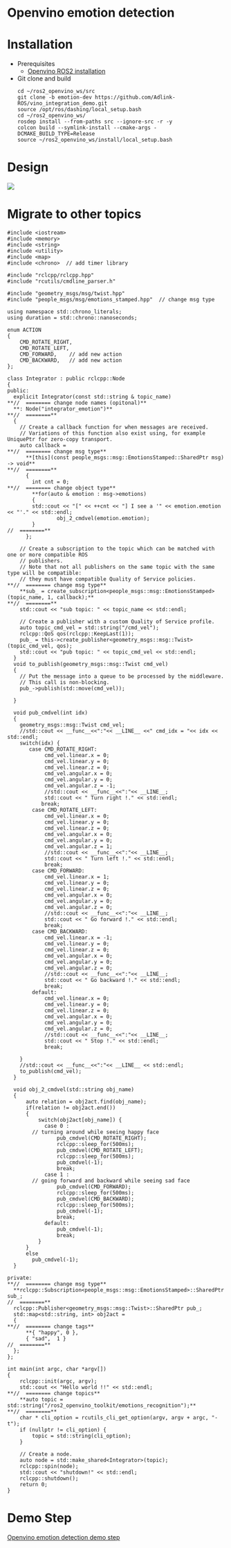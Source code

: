 
# Openvino emotion detection

# Installation

- Prerequisites
  - [Openvino ROS2 installation](https://www.notion.so/airuchen/OpenVino-Binary-Installation-031847f4688d469595cace205911a7c4)
- Git clone and build
  ```
  cd ~/ros2_openvino_ws/src
  git clone -b emotion-dev https://github.com/Adlink-ROS/vino_integration_demo.git
  source /opt/ros/dashing/local_setup.bash
  cd ~/ros2_openvino_ws/
  rosdep install --from-paths src --ignore-src -r -y
  colcon build --symlink-install --cmake-args -DCMAKE_BUILD_TYPE=Release
  source ~/ros2_openvino_ws/install/local_setup.bash
  ```
# Design

![](doc/flow.png)

# Migrate to other topics

    #include <iostream>
    #include <memory>
    #include <string>
    #include <utility>
    #include <map>
    #include <chrono>  // add timer library
    
    #include "rclcpp/rclcpp.hpp"
    #include "rcutils/cmdline_parser.h"
    
    #include "geometry_msgs/msg/twist.hpp"
    #include "people_msgs/msg/emotions_stamped.hpp"  // change msg type
    
    using namespace std::chrono_literals;
    using duration = std::chrono::nanoseconds;
    
    enum ACTION
    {
        CMD_ROTATE_RIGHT,
        CMD_ROTATE_LEFT,
        CMD_FORWARD,    // add new action
        CMD_BACKWARD,   // add new action
    };
    
    class Integrator : public rclcpp::Node
    {
    public:
      explicit Integrator(const std::string & topic_name)
    **//  ======== change node names (opitonal)**
      **: Node("integrator_emotion")**
    **//  ========**
      {
        // Create a callback function for when messages are received.
        // Variations of this function also exist using, for example UniquePtr for zero-copy transport.
        auto callback =
    **//  ======== change msg type**
          **[this](const people_msgs::msg::EmotionsStamped::SharedPtr msg) -> void**
    **//  ========** 
          {
    	    int cnt = 0;
    **//  ======== change object type**
    	    **for(auto & emotion : msg->emotions)
    	    {
    		std::cout << "[" << ++cnt << "] I see a '" << emotion.emotion << "'." << std::endl;
                    obj_2_cmdvel(emotion.emotion);
    	    }
    //  ========** 
          };
    
        // Create a subscription to the topic which can be matched with one or more compatible ROS
        // publishers.
        // Note that not all publishers on the same topic with the same type will be compatible:
        // they must have compatible Quality of Service policies.
    **//  ======== change msg type**
        **sub_ = create_subscription<people_msgs::msg::EmotionsStamped>(topic_name, 1, callback);**
    **//  ========**
        std::cout << "sub topic: " << topic_name << std::endl;
    
        // Create a publisher with a custom Quality of Service profile.
        auto topic_cmd_vel = std::string("/cmd_vel");
        rclcpp::QoS qos(rclcpp::KeepLast(1));
        pub_ = this->create_publisher<geometry_msgs::msg::Twist>(topic_cmd_vel, qos);
        std::cout << "pub topic: " << topic_cmd_vel << std::endl;
      }
      void to_publish(geometry_msgs::msg::Twist cmd_vel)
      {
        // Put the message into a queue to be processed by the middleware.
        // This call is non-blocking.
        pub_->publish(std::move(cmd_vel));
    
      }
    
      void pub_cmdvel(int idx)
      {
        geometry_msgs::msg::Twist cmd_vel;
        //std::cout << __func__<<":"<< __LINE__ <<" cmd_idx = "<< idx << std::endl;
        switch(idx) {
           case CMD_ROTATE_RIGHT:
                cmd_vel.linear.x = 0;
                cmd_vel.linear.y = 0;
                cmd_vel.linear.z = 0;
                cmd_vel.angular.x = 0;
                cmd_vel.angular.y = 0;
                cmd_vel.angular.z = -1;
                //std::cout << __func__<<":"<< __LINE__; 
                std::cout << " Turn right !." << std::endl;
               break;
            case CMD_ROTATE_LEFT:
                cmd_vel.linear.x = 0;
                cmd_vel.linear.y = 0;
                cmd_vel.linear.z = 0;
                cmd_vel.angular.x = 0;
                cmd_vel.angular.y = 0;
                cmd_vel.angular.z = 1;
                //std::cout << __func__<<":"<< __LINE__;
                std::cout << " Turn left !." << std::endl;
                break;
            case CMD_FORWARD:
                cmd_vel.linear.x = 1;
                cmd_vel.linear.y = 0;
                cmd_vel.linear.z = 0;
                cmd_vel.angular.x = 0;
                cmd_vel.angular.y = 0;
                cmd_vel.angular.z = 0;
                //std::cout << __func__<<":"<< __LINE__;
                std::cout << " Go forward !." << std::endl;
                break;
            case CMD_BACKWARD:
                cmd_vel.linear.x = -1;
                cmd_vel.linear.y = 0;
                cmd_vel.linear.z = 0;
                cmd_vel.angular.x = 0;
                cmd_vel.angular.y = 0;
                cmd_vel.angular.z = 0;
                //std::cout << __func__<<":"<< __LINE__;
                std::cout << " Go backward !." << std::endl;
                break;
            default:
                cmd_vel.linear.x = 0;
                cmd_vel.linear.y = 0;
                cmd_vel.linear.z = 0;
                cmd_vel.angular.x = 0;
                cmd_vel.angular.y = 0;
                cmd_vel.angular.z = 0;
                //std::cout << __func__<<":"<< __LINE__;
                std::cout << " Stop !." << std::endl;
                break;
    
        }
        //std::cout << __func__<<":"<< __LINE__ << std::endl;
        to_publish(cmd_vel);
      }
    
      void obj_2_cmdvel(std::string obj_name)
      {
          auto relation = obj2act.find(obj_name);
          if(relation != obj2act.end())
          {
    	      switch(obj2act[obj_name]) {
    	    	case 0 :
            // turning around while seeing happy face
    	    		pub_cmdvel(CMD_ROTATE_RIGHT);
    	    		rclcpp::sleep_for(500ms);
    	    		pub_cmdvel(CMD_ROTATE_LEFT);
    	    		rclcpp::sleep_for(500ms);
    	    		pub_cmdvel(-1);
    	    		break;
    	    	case 1 :
            // going forward and backward while seeing sad face
    	    		pub_cmdvel(CMD_FORWARD);
    	    		rclcpp::sleep_for(500ms);
    	    		pub_cmdvel(CMD_BACKWARD);
    	    		rclcpp::sleep_for(500ms);
    	    		pub_cmdvel(-1);
    	    		break;
    	    	default:
    	    		pub_cmdvel(-1);
    	    		break;
    	      }
          }
          else
            pub_cmdvel(-1);
      }
    
    private:
    **//  ======== change msg type**
      **rclcpp::Subscription<people_msgs::msg::EmotionsStamped>::SharedPtr sub_;
    //  ========** 
      rclcpp::Publisher<geometry_msgs::msg::Twist>::SharedPtr pub_;
      std::map<std::string, int> obj2act =
      {
    **//  ======== change tags**
          **{ "happy", 0 },
          { "sad",  1 }
    //  ========**
      };
    };

    int main(int argc, char *argv[])
    {
        rclcpp::init(argc, argv);
        std::cout << "Hello world !!" << std::endl;
    **//  ======== change topics**
        **auto topic = std::string("/ros2_openvino_toolkit/emotions_recognition");**
    **//  ========**
        char * cli_option = rcutils_cli_get_option(argv, argv + argc, "-t");
        if (nullptr != cli_option) {
            topic = std::string(cli_option);
        }
    
        // Create a node.
        auto node = std::make_shared<Integrator>(topic);
        rclcpp::spin(node);
        std::cout << "shutdown!" << std::endl;
        rclcpp::shutdown();
        return 0;
    }

# Demo Step

[Openvino emotion detection demo step](https://www.notion.so/airuchen/Openvino-emotion-detection-demo-step-07fc56c87a3e42de82a48d171aaa4689)